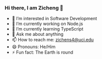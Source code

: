 ### Hi there, I am Zicheng 👋

- 👀 I’m interested in Software Development
- 🔭 I’m currently working on Node.js
- 🌱 I’m currently learning TypeScript
- 💬 Ask me about anything
- 📫 How to reach me: zichens4@uci.edu
- 😄 Pronouns: He/Him
- ⚡ Fun fact: The Earth is round
